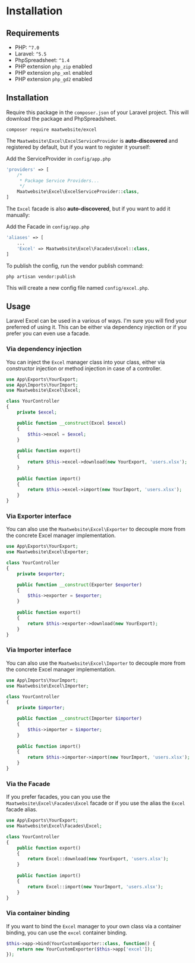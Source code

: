 # Installation

## Requirements

* PHP: `^7.0`
* Laravel: `^5.5`
* PhpSpreadsheet: `^1.4`
* PHP extension `php_zip` enabled
* PHP extension `php_xml` enabled
* PHP extension `php_gd2` enabled

## Installation

Require this package in the `composer.json` of your Laravel project. This will download the package and PhpSpreadsheet.

```
composer require maatwebsite/excel
```

The `Maatwebsite\Excel\ExcelServiceProvider` is __auto-discovered__ and registered by default, but if you want to register it yourself:

Add the ServiceProvider in `config/app.php`

```php
'providers' => [
    /*
     * Package Service Providers...
     */
    Maatwebsite\Excel\ExcelServiceProvider::class,
]
```

The `Excel` facade is also __auto-discovered__, but if you want to add it manually:

Add the Facade in `config/app.php`

```php
'aliases' => [
    ...
    'Excel' => Maatwebsite\Excel\Facades\Excel::class,
]
```

To publish the config, run the vendor publish command:

```
php artisan vendor:publish
```

This will create a new config file named `config/excel.php`.

## Usage

Laravel Excel can be used in a various of ways. I'm sure you will find your preferred of using it. This can be either via dependency injection or if you prefer you can even use a facade.

### Via dependency injection

You can inject the `Excel` manager class into your class, either via constructor injection or method injection in case of a controller.

```php
use App\Exports\YourExport;
use App\Imports\YourImport;
use Maatwebsite\Excel\Excel;

class YourController
{
    private $excel;

    public function __construct(Excel $excel)
    {
        $this->excel = $excel;
    }
    
    public function export()
    {
        return $this->excel->download(new YourExport, 'users.xlsx');
    }
    
    public function import()
    {
        return $this->excel->import(new YourImport, 'users.xlsx');
    }
}
```

### Via Exporter interface

You can also use the `Maatwebsite\Excel\Exporter` to decouple more from the concrete Excel manager implementation.

```php
use App\Exports\YourExport;
use Maatwebsite\Excel\Exporter;

class YourController
{
    private $exporter;

    public function __construct(Exporter $exporter)
    {
        $this->exporter = $exporter;
    }
    
    public function export()
    {
        return $this->exporter->download(new YourExport);
    }
}
```

### Via Importer interface

You can also use the `Maatwebsite\Excel\Importer` to decouple more from the concrete Excel manager implementation.

```php
use App\Imports\YourImport;
use Maatwebsite\Excel\Importer;

class YourController
{
    private $importer;

    public function __construct(Importer $importer)
    {
        $this->importer = $importer;
    }
    
    public function import()
    {
        return $this->importer->import(new YourImport, 'users.xlsx');
    }
}
```

### Via the Facade

If you prefer facades, you can you use the `Maatwebsite\Excel\Facades\Excel` facade or if you use the alias the `Excel` facade alias.

```php
use App\Exports\YourExport;
use Maatwebsite\Excel\Facades\Excel;

class YourController
{
    public function export()
    {
        return Excel::download(new YourExport, 'users.xlsx');
    }
    
    public function import()
    {
        return Excel::import(new YourImport, 'users.xlsx');
    }
}
```

### Via container binding

If you want to bind the `Excel` manager to your own class via a container binding, you can use the `excel` container binding.

```php
$this->app->bind(YourCustomExporter::class, function() {
    return new YourCustomExporter($this->app['excel']);
});
```
